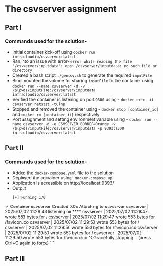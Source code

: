# The csvserver assignment

## Part I

### Commands used for the solution-
- Initial container kick-off using `docker run infracloudio/csvserver:latest`
- Ran into an issue with error- `error while reading the file "/csvserver/inputdata": open /csvserver/inputdata: no such file or directory`
- Created a bash script `./gencsv.sh` to generate the required `inputFile`
- Bind mounted the volume for sharing `inputFile` to the container using `docker run --name csvserver -d -v /$(pwd)/inputFile:/csvserver/inputdata infracloudio/csvserver:latest`
- Verified the container is listening on port `9300` using - `docker exec -it csvserver netstat -tulnp`
- Stopped and removed the container using - `docker stop [container_id]` and `docker rm [container_id]` respectively
- Port assignment and setting environment variable using -  `docker run --name csvserver -d -e CSVSERVER_BORDER=Orange -v /$(pwd)/inputFile:/csvserver/inputdata -p 9393:9300 infracloudio/csvserver:latest`


## Part II
### Commands used for the solution-
- Added the `docker-compose.yaml` file to the solution
- Deployed the container using- `docker-compose up`
- Application is accessible on http://localhost:9393/
- Output
    ```
    [+] Running 1/0
 ✔ Container csvserver  Created                                                                                                                                                                      0.0s
Attaching to csvserver
csvserver  | 2025/07/02 11:29:43 listening on ****
csvserver  | 2025/07/02 11:29:47 wrote 553 bytes for /
csvserver  | 2025/07/02 11:29:47 wrote 553 bytes for /favicon.ico
csvserver  | 2025/07/02 11:29:50 wrote 553 bytes for /
csvserver  | 2025/07/02 11:29:50 wrote 553 bytes for /favicon.ico
csvserver  | 2025/07/02 11:29:50 wrote 553 bytes for /
csvserver  | 2025/07/02 11:29:50 wrote 553 bytes for /favicon.ico
^CGracefully stopping... (press Ctrl+C again to force)
    ```


## Part III

